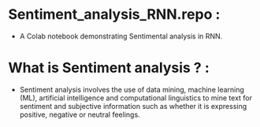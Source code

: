 # Sentiment_analysis_RNN.repo :
- A Colab notebook demonstrating Sentimental analysis in RNN.
# What is Sentiment analysis ? :
- Sentiment analysis involves the use of data mining, machine learning (ML), artificial intelligence and computational linguistics to mine text for sentiment and subjective information such as whether it is expressing positive, negative or neutral feelings.
